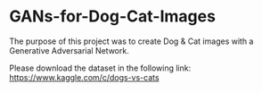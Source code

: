 # GANs-for-Dog-Cat-Images

The purpose of this project was to create Dog & Cat images with a Generative Adversarial Network.

Please download the dataset in the following link: https://www.kaggle.com/c/dogs-vs-cats 
